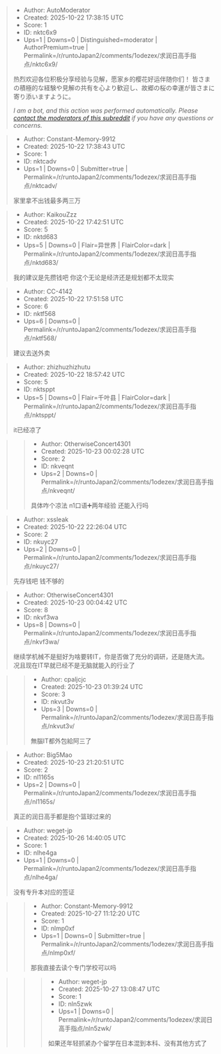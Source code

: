 > - Author: AutoModerator
> - Created: 2025-10-22 17:38:15 UTC
> - Score: 1
> - ID: nktc6x9
> - Ups=1 | Downs=0 | Distinguished=moderator | AuthorPremium=true | Permalink=/r/runtoJapan2/comments/1odezex/求润日高手指点/nktc6x9/
>
> 热烈欢迎各位积极分享经验与见解，愿家乡的樱花好运伴随你们！
> 皆さまの積極的な経験や見解の共有を心より歓迎し、故郷の桜の幸運が皆さまに寄り添いますように。
> 
> *I am a bot, and this action was performed automatically. Please [contact the moderators of this subreddit](/message/compose/?to=/r/runtoJapan2) if you have any questions or concerns.*

> - Author: Constant-Memory-9912
> - Created: 2025-10-22 17:38:43 UTC
> - Score: 1
> - ID: nktcadv
> - Ups=1 | Downs=0 | Submitter=true | Permalink=/r/runtoJapan2/comments/1odezex/求润日高手指点/nktcadv/
>
> 家里拿不出钱最多两三万

> - Author: KaikouZzz
> - Created: 2025-10-22 17:42:51 UTC
> - Score: 5
> - ID: nktd683
> - Ups=5 | Downs=0 | Flair=异世界 | FlairColor=dark | Permalink=/r/runtoJapan2/comments/1odezex/求润日高手指点/nktd683/
>
> 我的建议是先攒钱吧 你这个无论是经济还是规划都不太现实

> - Author: CC-4142
> - Created: 2025-10-22 17:51:58 UTC
> - Score: 6
> - ID: nktf568
> - Ups=6 | Downs=0 | Permalink=/r/runtoJapan2/comments/1odezex/求润日高手指点/nktf568/
>
> 建议去送外卖

> - Author: zhizhuzhizhutu
> - Created: 2025-10-22 18:57:42 UTC
> - Score: 5
> - ID: nktsppt
> - Ups=5 | Downs=0 | Flair=千叶县 | FlairColor=dark | Permalink=/r/runtoJapan2/comments/1odezex/求润日高手指点/nktsppt/
>
> it已经凉了

>> - Author: OtherwiseConcert4301
>> - Created: 2025-10-23 00:02:28 UTC
>> - Score: 2
>> - ID: nkveqnt
>> - Ups=2 | Downs=0 | Permalink=/r/runtoJapan2/comments/1odezex/求润日高手指点/nkveqnt/
>>
>> 具体咋个凉法 n1口语➕两年经验 还能入行吗

> - Author: xssleak
> - Created: 2025-10-22 22:26:04 UTC
> - Score: 2
> - ID: nkuyc27
> - Ups=2 | Downs=0 | Permalink=/r/runtoJapan2/comments/1odezex/求润日高手指点/nkuyc27/
>
> 先存钱吧 钱不够的

> - Author: OtherwiseConcert4301
> - Created: 2025-10-23 00:04:42 UTC
> - Score: 8
> - ID: nkvf3wa
> - Ups=8 | Downs=0 | Permalink=/r/runtoJapan2/comments/1odezex/求润日高手指点/nkvf3wa/
>
> 继续学机械不是挺好为啥要转IT，你是否做了充分的调研，还是随大流。 况且现在IT早就已经不是无脑就能入的行业了

>> - Author: cpaljcjc
>> - Created: 2025-10-23 01:39:24 UTC
>> - Score: 3
>> - ID: nkvut3v
>> - Ups=3 | Downs=0 | Permalink=/r/runtoJapan2/comments/1odezex/求润日高手指点/nkvut3v/
>>
>> 無腦IT都外包給阿三了

> - Author: Big5Mao
> - Created: 2025-10-23 21:20:51 UTC
> - Score: 2
> - ID: nl1165s
> - Ups=2 | Downs=0 | Permalink=/r/runtoJapan2/comments/1odezex/求润日高手指点/nl1165s/
>
> 真正的润日高手都是抱个篮球过来的

> - Author: weget-jp
> - Created: 2025-10-26 14:40:05 UTC
> - Score: 1
> - ID: nlhe4ga
> - Ups=1 | Downs=0 | Permalink=/r/runtoJapan2/comments/1odezex/求润日高手指点/nlhe4ga/
>
> 没有专升本对应的签证

>> - Author: Constant-Memory-9912
>> - Created: 2025-10-27 11:12:20 UTC
>> - Score: 1
>> - ID: nlmp0xf
>> - Ups=1 | Downs=0 | Submitter=true | Permalink=/r/runtoJapan2/comments/1odezex/求润日高手指点/nlmp0xf/
>>
>> 那我直接去读个专门学校可以吗

>>> - Author: weget-jp
>>> - Created: 2025-10-27 13:08:47 UTC
>>> - Score: 1
>>> - ID: nln5zwk
>>> - Ups=1 | Downs=0 | Permalink=/r/runtoJapan2/comments/1odezex/求润日高手指点/nln5zwk/
>>>
>>> 如果还年轻抓紧办个留学在日本混到本科、没有其他方式了
